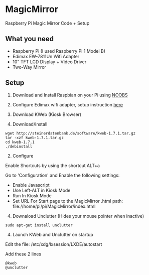 # MagicMirror
Raspberry Pi Magic Mirror Code + Setup

## What you need
- Raspberry Pi (I used Raspberry Pi 1 Model B)
- Edimax EW-7811Un Wifi Adapter
- 10" TFT LCD Display + Video Driver
- Two-Way Mirror

## Setup

1. Download and Install Raspbian on your Pi using [NOOBS](https://www.raspberrypi.org/downloads/noobs/)

2. Configure Edimax wifi adapter, setup instruction [here](https://www.andreagrandi.it/2014/09/02/how-to-configure-edimax-ew-7811un-wifi-dongle-on-raspbian/)

3. Download KWeb (Kiosk Browser)

  1. Download/Install

```
wget http://steinerdatenbank.de/software/kweb-1.7.1.tar.gz
tar -xzf kweb-1.7.1.tar.gz
cd kweb-1.7.1
./debinstall
```

  2. Configure

Enable Shortcuts by using the shortcut ALT+a

Go to 'Configuration' and Enable the following settings:

- Enable Javascript
- Use Left-ALT in Kiosk Mode
- Run In Kiosk Mode
- Set URL For Start page to the MagicMirror .html path:  file://home/pi/pi/MagicMirror/index.html

4. Downaload Unclutter (Hides your mouse pointer when inactive)

`sudo apt-get install unclutter`

4. Launch KWeb and Unclutter on startup

Edit the file: /etc/xdg/lxsession/LXDE/autostart

Add these 2 lines

```
@kweb
@unclutter
```



